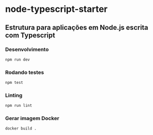 # node-typescript-starter
## Estrutura para aplicações em Node.js escrita com Typescript

### Desenvolvimento

```bash
npm run dev
```

### Rodando testes

```bash
npm test
```

### Linting

```bash
npm run lint
```

### Gerar imagem Docker

```bash
docker build .
```


